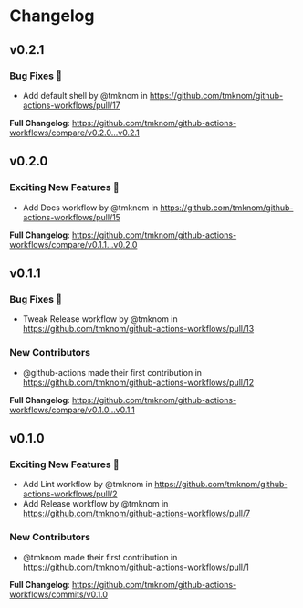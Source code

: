 # Changelog

## v0.2.1

### Bug Fixes 🐛

- Add default shell by @tmknom in https://github.com/tmknom/github-actions-workflows/pull/17

**Full Changelog**: https://github.com/tmknom/github-actions-workflows/compare/v0.2.0...v0.2.1

## v0.2.0

### Exciting New Features 🎉

- Add Docs workflow by @tmknom in https://github.com/tmknom/github-actions-workflows/pull/15

**Full Changelog**: https://github.com/tmknom/github-actions-workflows/compare/v0.1.1...v0.2.0

## v0.1.1

### Bug Fixes 🐛

- Tweak Release workflow by @tmknom in https://github.com/tmknom/github-actions-workflows/pull/13

### New Contributors

- @github-actions made their first contribution in https://github.com/tmknom/github-actions-workflows/pull/12

**Full Changelog**: https://github.com/tmknom/github-actions-workflows/compare/v0.1.0...v0.1.1

## v0.1.0

### Exciting New Features 🎉

- Add Lint workflow by @tmknom in https://github.com/tmknom/github-actions-workflows/pull/2
- Add Release workflow by @tmknom in https://github.com/tmknom/github-actions-workflows/pull/7

### New Contributors

- @tmknom made their first contribution in https://github.com/tmknom/github-actions-workflows/pull/1

**Full Changelog**: https://github.com/tmknom/github-actions-workflows/commits/v0.1.0
